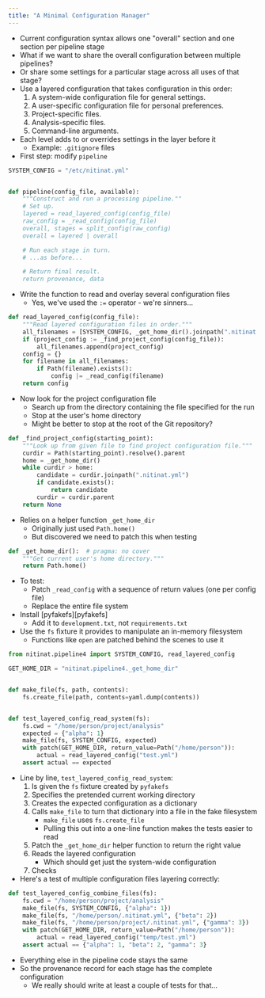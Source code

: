 ```yaml
---
title: "A Minimal Configuration Manager"
---
```


-   Current configuration syntax allows one "overall" section and one section per pipeline stage
-   What if we want to share the overall configuration between multiple pipelines?
-   Or share some settings for a particular stage across all uses of that stage?
-   Use a layered configuration that takes configuration in this order:
    1.  A system-wide configuration file for general settings.
    2.  A user-specific configuration file for personal preferences.
    3.  Project-specific files.
    4.  Analysis-specific files.
    5.  Command-line arguments.
-   Each level adds to or overrides settings in the layer before it
    -   Example: `.gitignore` files
-   First step: modify `pipeline`

```python
SYSTEM_CONFIG = "/etc/nitinat.yml"


def pipeline(config_file, available):
    """Construct and run a processing pipeline.""
    # Set up.
    layered = read_layered_config(config_file)
    raw_config = _read_config(config_file)
    overall, stages = split_config(raw_config)
    overall = layered | overall

    # Run each stage in turn.
    # ...as before...

    # Return final result.
    return provenance, data
```

-   Write the function to read and overlay several configuration files
    -   Yes, we've used the `:=` operator - we're sinners...

```python
def read_layered_config(config_file):
    """Read layered configuration files in order."""
    all_filenames = [SYSTEM_CONFIG, _get_home_dir().joinpath(".nitinat.yml")]
    if (project_config := _find_project_config(config_file)):
        all_filenames.append(project_config)
    config = {}
    for filename in all_filenames:
        if Path(filename).exists():
            config |= _read_config(filename)
    return config
```

-   Now look for the project configuration file
    -   Search up from the directory containing the file specified for the run
    -   Stop at the user's home directory
    -   Might be better to stop at the root of the Git repository?

```python
def _find_project_config(starting_point):
    """Look up from given file to find project configuration file."""
    curdir = Path(starting_point).resolve().parent
    home = _get_home_dir()
    while curdir > home:
        candidate = curdir.joinpath(".nitinat.yml")
        if candidate.exists():
            return candidate
        curdir = curdir.parent
    return None
```

-   Relies on a helper function `_get_home_dir`
    -   Originally just used `Path.home()`
    -   But discovered we need to patch this when testing

```python
def _get_home_dir():  # pragma: no cover
    """Get current user's home directory."""
    return Path.home()
```

-   To test:
    -   Patch `_read_config` with a sequence of return values (one per config file)
    -   Replace the entire file system
-   Install [pyfakefs][pyfakefs]
    -   Add it to `development.txt`, not `requirements.txt`
-   Use the `fs` fixture it provides to manipulate an in-memory filesystem
    -   Functions like `open` are patched behind the scenes to use it

```python
from nitinat.pipeline4 import SYSTEM_CONFIG, read_layered_config

GET_HOME_DIR = "nitinat.pipeline4._get_home_dir"


def make_file(fs, path, contents):
    fs.create_file(path, contents=yaml.dump(contents))


def test_layered_config_read_system(fs):
    fs.cwd = "/home/person/project/analysis"
    expected = {"alpha": 1}
    make_file(fs, SYSTEM_CONFIG, expected)
    with patch(GET_HOME_DIR, return_value=Path("/home/person")):
        actual = read_layered_config("test.yml")
    assert actual == expected
```

-   Line by line, `test_layered_config_read_system`:
    1.  Is given the `fs` fixture created by `pyfakefs`
    2.  Specifies the pretended current working directory
    3.  Creates the expected configuration as a dictionary
    4.  Calls `make_file` to turn that dictionary into a file in the fake filesystem
        -   `make_file` uses `fs.create_file`
        -   Pulling this out into a one-line function makes the tests easier to read
    5.  Patch the `_get_home_dir` helper function to return the right value
    6.  Reads the layered configuration
        -   Which should get just the system-wide configuration
    7.  Checks
-   Here's a test of multiple configuration files layering correctly:

```python
def test_layered_config_combine_files(fs):
    fs.cwd = "/home/person/project/analysis"
    make_file(fs, SYSTEM_CONFIG, {"alpha": 1})
    make_file(fs, "/home/person/.nitinat.yml", {"beta": 2})
    make_file(fs, "/home/person/project/.nitinat.yml", {"gamma": 3})
    with patch(GET_HOME_DIR, return_value=Path("/home/person")):
        actual = read_layered_config("temp/test.yml")
    assert actual == {"alpha": 1, "beta": 2, "gamma": 3}
```

-   Everything else in the pipeline code stays the same
-   So the provenance record for each stage has the complete configuration
    -   We really should write at least a couple of tests for that...
